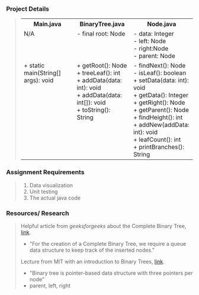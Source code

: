 ### Project Details
> <table>
>   <tr>
>     <th>Main.java</th>
>     <th>BinaryTree.java</th>
>     <th>Node.java</th>
>   </tr>
>   <tr>
>     <td style="vertical-align: top;">N/A</td>
>     <td style="vertical-align: top;">- final root: Node</td>
>     <td style="vertical-align: top;">- data: Integer<br>- left: Node<br>- right:Node<br>- parent: Node</td>
>   </tr>
>   <tr>
>     <td style="vertical-align: top;">+ static main(String[] args): void</td>
>     <td style="vertical-align: top;">+ getRoot(): Node<br>+ treeLeaf(): int<br>+ addData(data: int): void<br>+ addData(data: int[]): void<br>+ toString(): String</td>
>     <td style="vertical-align: top;">- findNext(): Node<br>- isLeaf(): boolean<br>+ setData(data: int): void<br>+ getData(): Integer<br>+ getRight(): Node<br>+ getParent(): Node<br>+ findHeight(): int<br>+ addNew(addData: int): void<br>+ leafCount(): int<br>+ printBranches(): String</td>
>   </tr>
> </table>

### Assignment Requirements
> 1. Data visualization 
> 2. Unit testing
> 3. The actual java code

### Resources/ Research
> <p>Helpful article from <i>geeksforgeeks</i> about the Complete Binary Tree, 
> <a href="https://www.geeksforgeeks.org/complete-binary-tree/">link</a>.</p>
> 
>  - "For the creation of a Complete Binary Tree, we require a queue data structure to keep track of the inserted nodes."
> <p>Lecture from MIT with an introduction to Binary Trees, <a href="https://ocw.mit.edu/courses/6-006-introduction-to-algorithms-spring-2020/376714cc85c6c784d90eec9c575ec027_MIT6_006S20_lec6.pdf">link</a>.</p>
> 
>  - "Binary tree is pointer-based data structure with three pointers per node"
>  - parent, left, right

